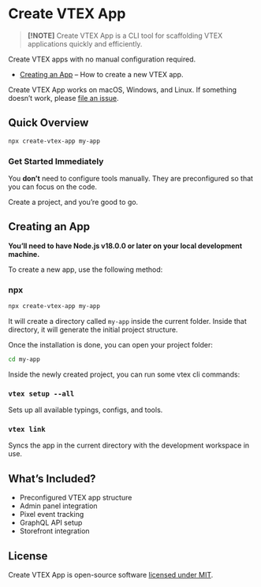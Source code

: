 # Create VTEX App

> **[!NOTE]** Create VTEX App is a CLI tool for scaffolding VTEX applications quickly and efficiently.

Create VTEX apps with no manual configuration required.

- [Creating an App](#creating-an-app) – How to create a new VTEX app.

Create VTEX App works on macOS, Windows, and Linux. If something doesn’t work, please [file an issue](https://github.com/kamilkanik/create-vtex-app/issues/new).

## Quick Overview

```sh
npx create-vtex-app my-app
```

### Get Started Immediately

You **don’t** need to configure tools manually. They are preconfigured so that you can focus on the code.

Create a project, and you’re good to go.

## Creating an App

**You’ll need to have Node.js v18.0.0 or later on your local development machine.**

To create a new app, use the following method:

### npx

```sh
npx create-vtex-app my-app
```

It will create a directory called `my-app` inside the current folder. Inside that directory, it will generate the initial project structure.

Once the installation is done, you can open your project folder:

```sh
cd my-app
```

Inside the newly created project, you can run some vtex cli commands:

### `vtex setup --all`

Sets up all available typings, configs, and tools.

### `vtex link`

Syncs the app in the current directory with the development workspace in use.


## What’s Included?

- Preconfigured VTEX app structure
- Admin panel integration
- Pixel event tracking
- GraphQL API setup
- Storefront integration

## License

Create VTEX App is open-source software [licensed under MIT](https://github.com/kamilkanik/create-vtex-app/blob/main/LICENSE).

